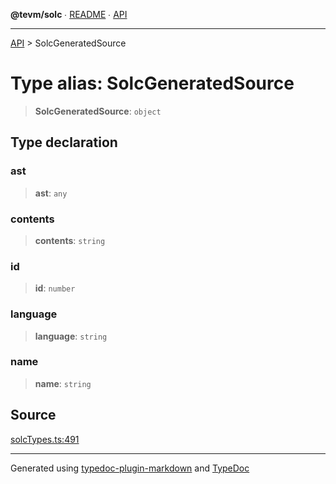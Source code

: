 **@tevm/solc** ∙ [README](../README.md) ∙ [API](../API.md)

***

[API](../API.md) > SolcGeneratedSource

# Type alias: SolcGeneratedSource

> **SolcGeneratedSource**: `object`

## Type declaration

### ast

> **ast**: `any`

### contents

> **contents**: `string`

### id

> **id**: `number`

### language

> **language**: `string`

### name

> **name**: `string`

## Source

[solcTypes.ts:491](https://github.com/evmts/tevm-monorepo/blob/main/bundler-packages/solc/src/solcTypes.ts#L491)

***
Generated using [typedoc-plugin-markdown](https://www.npmjs.com/package/typedoc-plugin-markdown) and [TypeDoc](https://typedoc.org/)
